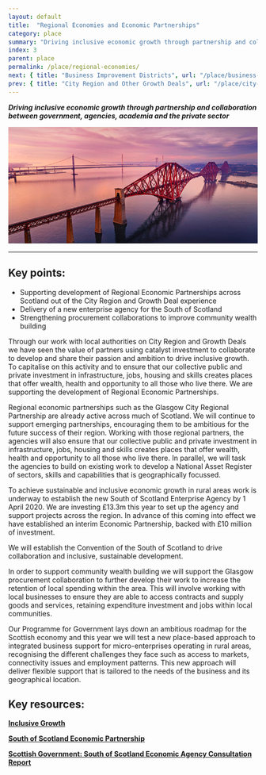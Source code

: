 ```yaml
---
layout: default
title:  "Regional Economies and Economic Partnerships"
category: place
summary: "Driving inclusive economic growth through partnership and collaboration between government, agencies, academia and the private sector"
index: 3
parent: place
permalink: /place/regional-economies/
next: { title: "Business Improvement Districts", url: "/place/business-improvement-districts/" }
prev: { title: "City Region and Other Growth Deals", url: "/place/city-region-deals/" }
---
```

***Driving inclusive economic growth through partnership and collaboration between government, agencies, academia and the private sector***

![An aerial photograph of the Forth Bridges](/assets/images/pageimages/Place.33.jpg)  

---

## Key points:

* Supporting development of Regional Economic Partnerships across Scotland out of the City Region and Growth Deal experience 
* Delivery of a new enterprise agency for the South of Scotland
* Strengthening procurement collaborations to improve community wealth building

Through our work with local authorities on City Region and Growth Deals we have seen the value of partners using catalyst investment to collaborate to develop and share their passion and ambition to drive inclusive growth. To capitalise on this activity  and to ensure that our collective public and private investment in infrastructure, jobs, housing and skills creates places that offer wealth, health and opportunity to all those who live there. We are supporting the development of Regional Economic Partnerships.  

Regional economic partnerships such as the Glasgow City Regional Partnership are already active across much of Scotland.  We will continue to support emerging partnerships, encouraging them to be ambitious for the future success of their region.  Working with those regional partners, the agencies will also ensure that our collective public and private investment in infrastructure, jobs, housing and skills creates places that offer wealth, health and opportunity to all those who live there. In parallel, we will task the agencies to build on existing work to develop a National Asset Register of sectors, skills and capabilities that is geographically focussed.  

To achieve sustainable and inclusive economic growth in rural areas work is underway to establish the new South of Scotland Enterprise Agency by 1 April 2020.  We are investing £13.3m this year to set up the agency and support projects across the region. In advance of this coming into effect we have established an interim Economic Partnership, backed with £10 million of investment.  

We will establish the Convention of the South of Scotland to drive collaboration and inclusive, sustainable development.  

In order to support community wealth building we will support the Glasgow procurement collaboration to further develop their work to increase the retention of local spending within the area. This will involve working with local businesses to ensure they are able to access contracts and supply goods and services, retaining expenditure investment and jobs within local communities.  

Our Programme for Government lays down an ambitious roadmap for the Scottish economy and this year we will test a new place-based approach to integrated business support for micro-enterprises operating in rural areas, recognising the different challenges they face such as access to markets, connectivity issues and employment patterns.  This new approach will deliver flexible support that is tailored to the needs of the business and its geographical location.  

## Key resources:

**[Inclusive Growth](http://www.inclusivegrowth.scot/about-us/)**

**[South of Scotland Economic Partnership](http://www.sosep.co.uk/index.html)**

**[Scottish Government: South of Scotland Economic Agency Consultation Report](https://www.gov.scot/Publications/2018/10/9556/1)**
